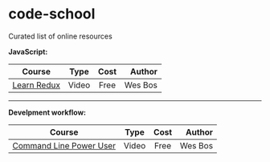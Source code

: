 # code-school
Curated list of online resources


**JavaScript:**

| Course                                                          | Type      | Cost          | Author        |
| --------------------------------------------------------------- |-----------|:-------------:| -------------:|
| [Learn Redux](https://learnredux.com/)                          | Video     | Free          | Wes Bos       |


<hr/>


**Develpment workflow:**

| Course                                                          | Type      | Cost          | Author        |
| --------------------------------------------------------------- |-----------|:-------------:| -------------:|
| [Command Line Power User](https://commandlinepoweruser.com/)    | Video     | Free          | Wes Bos       |
